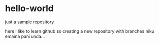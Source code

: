 # hello-world
just a sample repository

here i like to learn github so creating a new repository with branches
niku emaina pani unda...
